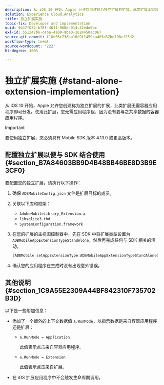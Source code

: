 ```yaml
---
description: 从 iOS 10 开始，Apple 允许您创建称为独立扩展的扩展，此类扩展无需容器应用程序即可分发。使用此扩展，您无需应用程序组，因为没有要与之共享数据的容器应用程序。
solution: Experience Cloud,Analytics
title: 独立扩展实施
topic-fix: Developer and implementation
uuid: 9b47f082-b78f-4611-968d-014c32ede6bc
exl-id: b51247b6-c4ba-4a00-9ba0-1824450ac067
source-git-commit: f18d65c738ba16d9f1459ca485d87be708cf23d2
workflow-type: tm+mt
source-wordcount: '222'
ht-degree: 100%

---
```


# 独立扩展实施 {#stand-alone-extension-implementation}

从 iOS 10 开始，Apple 允许您创建称为独立扩展的扩展，此类扩展无需容器应用程序即可分发。使用此扩展，您无需应用程序组，因为没有要与之共享数据的容器应用程序。

>[!IMPORTANT]
>
>要使用独立扩展，您必须具有 Mobile SDK 版本 4.13.0 或更高版本。

## 配置独立扩展以便与 SDK 结合使用 {#section_B7A84603BB9D4B48BB46BE8D3B9E3CF0}

要配置您的独立扩展，请执行以下操作：

1. 确保 `ADBMobileConfig.json` 文件是扩展目标的成员。
1. 关联以下库和框架：

   * `AdobeMobileLibrary_Extension.a`
   * `libsqlite3.tbd`
   * `SystemConfiguration.framework`

1. 在您的扩展的主视图控制器中，先在 SDK 中将扩展类型设置为 `ADBMobileAppExtensionTypeStandAlone`，然后再完成任何与 SDK 相关的活动。

   ```objective-c
   [ADBMobile setAppExtensionType:ADBMobileAppExtensionTypeStandAlone];
   ```

1. 确认您的应用程序在生成时没有出现意外错误。

## 其他说明 {#section_1C9A55E2309A44BF842310F735702B3D}

以下是一些附加信息：

* 添加了一个额外的上下文数据值 `a.RunMode`，以指示数据是来自容器应用程序还是扩展：

   * `a.RunMode = Application`

      此值表示点击来自容器应用程序。
   * `a.RunMode = Extension`

      此值表示点击来自扩展。

* 在 iOS 扩展应用程序中不会触发生命周期调用。
